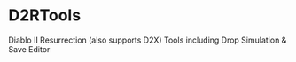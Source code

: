 # D2RTools
Diablo II Resurrection (also supports D2X) Tools including Drop Simulation &amp; Save Editor
